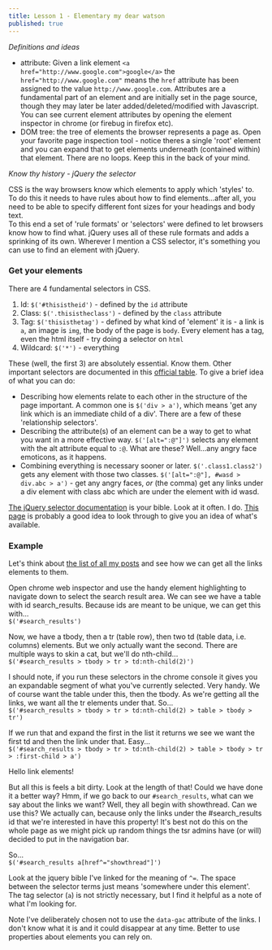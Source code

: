 ```yaml
---
title: Lesson 1 - Elementary my dear watson
published: true
---
```


*Definitions and ideas*

* attribute: Given a link element `<a href="http://www.google.com">google</a>` the `href="http://www.google.com"` means the `href` attribute has been assigned to the value `http://www.google.com`. Attributes are a fundamental part of an element and are initially set in the page source, though they may later be later added/deleted/modified with Javascript. You can see current element attributes by opening the element inspector in chrome (or firebug in firefox etc).
* DOM tree: the tree of elements the browser represents a page as. Open your favorite page inspection tool - notice theres a single 'root' element and you can expand that to get elements underneath (contained within) that element. There are no loops. Keep this in the back of your mind.

*Know thy history - jQuery the selector*

CSS is the way browsers know which elements to apply which 'styles' to. To do this it needs to have rules about how to find elements...after all, you need to be able to specify different font sizes for your headings and body text.  
To this end a set of 'rule formats' or 'selectors' were defined to let browsers know how to find what. jQuery uses all of these rule formats and adds a sprinking of its own. Wherever I mention a CSS selector, it's something you can use to find an element with jQuery.

### Get your elements

There are 4 fundamental selectors in CSS.

1. Id: `$('#thisistheid')` - defined by the `id` attribute
2. Class: `$('.thisistheclass')` - defined by the `class` attribute
3. Tag: `$('thisisthetag')` - defined by what kind of 'element' it is - a link is `a`, an image is `img`, the body of the page is `body`. Every element has a tag, even the html itself - try doing a selector on `html`
4. Wildcard: `$('*')` - everything

These (well, the first 3) are absolutely essential. Know them. Other important selectors are documented in this [official table](http://www.w3.org/TR/CSS2/selector.html#pattern-matching). To give a brief idea of what you can do:

* Describing how elements relate to each other in the structure of the page important. A common one is `$('div > a')`, which means 'get any link which is an immediate child of a div'. There are a few of these 'relationship selectors'.
* Describing the attribute(s) of an element can be a way to get to what you want in a more effective way. `$('[alt=":@"]')` selects any element with the alt attribute equal to `:@`. What are these? Well...any angry face emoticons, as it happens.
* Combining everything is necessary sooner or later. `$('.class1.class2')` gets any element with those two classes. `$('[alt=":@"], #wasd > div.abc > a')` - get any angry faces, *or* (the comma) get any links under a div element with class abc which are under the element with id wasd.

[The jQuery selector documentation](http://api.jquery.com/category/selectors/) is your bible. Look at it often. I do.
[This page](http://net.tutsplus.com/tutorials/html-css-techniques/the-30-css-selectors-you-must-memorize/) is probably a good idea to look through to give you an idea of what's available.

### Example

Let's think about [the list of all my posts](http://www.thestudentroom.co.uk/search.php?do=finduser&u=334116) and see how we can get all the links elements to them.

Open chrome web inspector and use the handy element highlighting to navigate down to select the search result area. We can see we have a table with id search_results. Because ids are meant to be unique, we can get this with...  
`$('#search_results')`

Now, we have a tbody, then a tr (table row), then two td (table data, i.e. columns) elements. But we only actually want the second. There are multiple ways to skin a cat, but we'll do nth-child...  
`$('#search_results > tbody > tr > td:nth-child(2)')`

I should note, if you run these selectors in the chrome console it gives you an expandable segment of what you've currently selected. Very handy. We of course want the table under this, then the tbody. As we're getting all the links, we want all the tr elements under that. So...  
`$('#search_results > tbody > tr > td:nth-child(2) > table > tbody > tr')`

If we run that and expand the first in the list it returns we see we want the first td and then the link under that. Easy...  
`$('#search_results > tbody > tr > td:nth-child(2) > table > tbody > tr > :first-child > a')`

Hello link elements!

But all this is feels a bit dirty. Look at the length of that! Could we have done it a better way? Hmm, if we go back to our `#search_results`, what can we say about the links we want? Well, they all begin with showthread. Can we use this? We actually can, because only the links under the #search_results id that we're interested in have this property! It's best not do this on the whole page as we might pick up random things the tsr admins have (or will) decided to put in the navigation bar.

So...  
`$('#search_results a[href^="showthread"]')`

Look at the jquery bible I've linked for the meaning of `^=`. The space between the selector terms just means 'somewhere under this element'. The tag selector (`a`) is not strictly necessary, but I find it helpful as a note of what I'm looking for.

Note I've deliberately chosen not to use the `data-gac` attribute of the links. I don't know what it is and it could disappear at any time. Better to use properties about elements you can rely on.